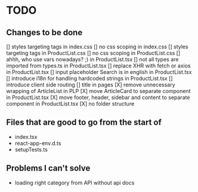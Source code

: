 # TODO

## Changes to be done

[] styles targeting tags in index.css
[] no css scoping in index.css
[] styles targeting tags in ProductList.css
[] no css scoping in ProductList.css
[] ahhh, who use vars nowadays? ;) in ProductList.tsx
[] not all types are imported from types.ts in ProductList.tsx
[] replace XHR with fetch or axios in ProductList.tsx
[] input placeholder Search is in english in ProductList.tsx
[] introduce i18n for handling hardcoded strings in ProductList.tsx
[] introduce client side routing
[] title in pages
[X] remove unnecessary wrapping of ArticleList in PLP
[X] move ArticleCard to separate component in ProductList.tsx
[X] move footer, header, sidebar and content to separate component in ProductList.tsx
[X] no folder structure

## Files that are good to go from the start of

- index.tsx
- react-app-env.d.ts
- setupTests.ts

## Problems I can't solve

- loading right category from API without api docs
